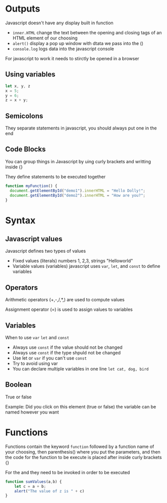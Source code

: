 # Outputs
Javascript doesn't have any display built in function
- ```inner.HTML``` change the text between the opening and closing tags of an HTML element of our choosing
- ```alert()``` display a pop up window with dtata we pass into the ()
- ```console.log``` logs data into the javascript console

For javascript to work it needs to stirctly be opened in a browser

## Using variables 
```javascript
let x, y, z
x = 5;
y = 6;
z = x + y;
```
## Semicolons
They separate statements in javascript, you should always put one in the end
## Code Blocks
You can group things in Javascript by uing curly brackets and writting inside {}

They define statements to be executed together
```javascript
function myFunction() {
  document.getElementById("demo1").innerHTML = "Hello Dolly!";
  document.getElementById("demo2").innerHTML = "How are you?";
}
```
# Syntax
## Javascript values
Javascript defines two types of values
- Fixed values (literals) numbers 1, 2,3, strings "Helloworld"
- Variable values (variables) javascript uses ```var```, ```let```, and ```const``` to define variables
## Operators
Arithmetic operators (+,-,/,*,) are used to compute values

Assignment operator (=) is used to assign values to variables
## Variables
When to use ```var``` ```let``` and ```const```
- Always use ```const``` if the value should not be changed
- Always use ```const``` if the type shpuld not be changed
- Use let or ```var``` if you can't use ```const```
- Try to avoid using var
- You can declare multiple variables in one line ```let cat, dog, bird```
## Boolean
True or false 

Example: Did you click on this element (true or false) the variable can be named however you want

# Functions
Functions contain the keyword ```function``` followed by a function name of your choosing, then parenthesis() where you put the parameters, and then the code for the function to be execute is placed after inside curly brackets {}

For the  and they need to be invoked in order to be executed
```javascript
function sumValues(a,b) {
    let c = a + b;
    alert("The value of z is " + c)
}
```





